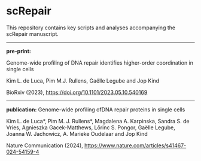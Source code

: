 # scRepair

This repository contains key scripts and analyses accompanying the scRepair manuscript.

_____
**pre-print:**

Genome-wide profiling of DNA repair identifies higher-order coordination in single cells

Kim L. de Luca, Pim M.J. Rullens, Gaëlle Legube and Jop Kind

BioRxiv (2023), https://doi.org/10.1101/2023.05.10.540169

_____
**publication:**
Genome-wide profiling ofDNA repair proteins in single cells

Kim L. de Luca*, Pim M. J. Rullens*, Magdalena A. Karpinska, Sandra S. de Vries, Agnieszka Gacek-Matthews, Lőrinc S. Pongor, Gaëlle Legube, Joanna W. Jachowicz, A. Marieke Oudelaar and
Jop Kind

Nature Communication (2024), https://www.nature.com/articles/s41467-024-54159-4
